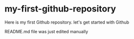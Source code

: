 # my-first-github-repository
Here is my first Github repository. let's get started with Github

README.md file was just edited manually
